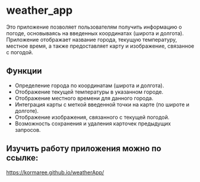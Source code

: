 # weather_app
Это приложение позволяет пользователям получить информацию о погоде, основываясь на введенных координатах (широта и долгота). Приложение отображает название города, текущую температуру, местное время, а также предоставляет карту и изображение, связанное с погодой.

## Функции

- Определение города по координатам (широта и долгота).
- Отображение текущей температуры в указанном городе.
- Отображение местного времени для данного города.
- Интеграция карты с меткой введенной точки на карте (по широте и долготе).
- Отображение изображения, связанного с текущей погодой.
- Возможность сохранения и удаления карточек предыдущих запросов.

## Изучить работу приложения можно по ссылке:
https://kormaree.github.io/weatherApp/
